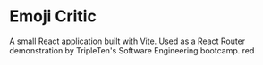 # Emoji Critic

A small React application built with Vite. Used as a React Router demonstration by TripleTen's Software Engineering bootcamp.
red

